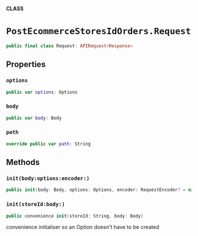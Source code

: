 **CLASS**

# `PostEcommerceStoresIdOrders.Request`

```swift
public final class Request: APIRequest<Response>
```

## Properties
### `options`

```swift
public var options: Options
```

### `body`

```swift
public var body: Body
```

### `path`

```swift
override public var path: String
```

## Methods
### `init(body:options:encoder:)`

```swift
public init(body: Body, options: Options, encoder: RequestEncoder? = nil)
```

### `init(storeId:body:)`

```swift
public convenience init(storeId: String, body: Body)
```

convenience initialiser so an Option doesn't have to be created
